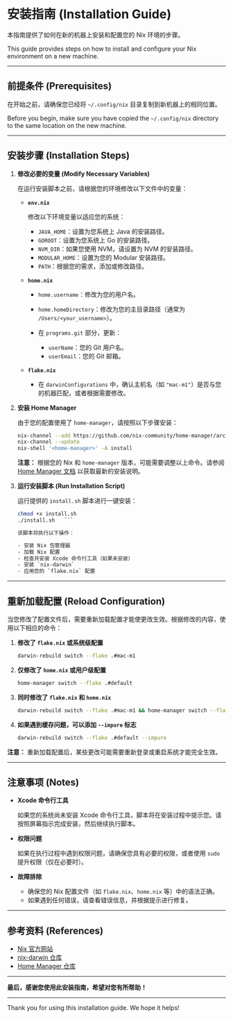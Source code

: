 # 安装指南 (Installation Guide)

本指南提供了如何在新的机器上安装和配置您的 Nix 环境的步骤。

This guide provides steps on how to install and configure your Nix environment on a new machine.

---

## 前提条件 (Prerequisites)

在开始之前，请确保您已经将 `~/.config/nix` 目录复制到新机器上的相同位置。

Before you begin, make sure you have copied the `~/.config/nix` directory to the same location on the new machine.

---

## 安装步骤 (Installation Steps)

1. **修改必要的变量 (Modify Necessary Variables)**

   在运行安装脚本之前，请根据您的环境修改以下文件中的变量：

   - **`env.nix`**

     修改以下环境变量以适应您的系统：

     - `JAVA_HOME`：设置为您系统上 Java 的安装路径。
     - `GOROOT`：设置为您系统上 Go 的安装路径。
     - `NVM_DIR`：如果您使用 NVM，请设置为 NVM 的安装路径。
     - `MODULAR_HOME`：设置为您的 Modular 安装路径。
     - `PATH`：根据您的需求，添加或修改路径。

   - **`home.nix`**

     - `home.username`：修改为您的用户名。
     - `home.homeDirectory`：修改为您的主目录路径（通常为 `/Users/<your_username>`）。
     - 在 `programs.git` 部分，更新：

       - `userName`：您的 Git 用户名。
       - `userEmail`：您的 Git 邮箱。

   - **`flake.nix`**

     - 在 `darwinConfigurations` 中，确认主机名（如 `"mac-m1"`）是否与您的机器匹配，或者根据需要修改。

2. **安装 Home Manager**

   由于您的配置使用了 `home-manager`，请按照以下步骤安装：

   ```bash
   nix-channel --add https://github.com/nix-community/home-manager/archive/release-23.11.tar.gz home-manager
   nix-channel --update
   nix-shell '<home-manager>' -A install
   ```

   **注意：** 根据您的 Nix 和 `home-manager` 版本，可能需要调整以上命令。请参阅 [Home Manager 文档](https://nix-community.github.io/home-manager/) 以获取最新的安装说明。

3. **运行安装脚本 (Run Installation Script)**

   运行提供的 `install.sh` 脚本进行一键安装：
   ```bash
   chmod +x install.sh
   ./install.sh   ```

   该脚本将执行以下操作：

   - 安装 Nix 包管理器
   - 加载 Nix 配置
   - 检查并安装 Xcode 命令行工具（如果未安装）
   - 安装 `nix-darwin`
   - 应用您的 `flake.nix` 配置

---

## 重新加载配置 (Reload Configuration)

当您修改了配置文件后，需要重新加载配置才能使更改生效。根据修改的内容，使用以下相应的命令：

1. **修改了 `flake.nix` 或系统级配置**

   ```bash
   darwin-rebuild switch --flake .#mac-m1
   ```

2. **仅修改了 `home.nix` 或用户级配置**

   ```bash
   home-manager switch --flake .#default
   ```

3. **同时修改了 `flake.nix` 和 `home.nix`**

   ```bash
   darwin-rebuild switch --flake .#mac-m1 && home-manager switch --flake .#default
   ```

4. **如果遇到缓存问题，可以添加 `--impure` 标志**

   ```bash
   darwin-rebuild switch --flake .#default --impure
   ```

**注意：** 重新加载配置后，某些更改可能需要重新登录或重启系统才能完全生效。

---

## 注意事项 (Notes)

- **Xcode 命令行工具**

  如果您的系统尚未安装 Xcode 命令行工具，脚本将在安装过程中提示您。请按照屏幕指示完成安装，然后继续执行脚本。

- **权限问题**

  如果在执行过程中遇到权限问题，请确保您具有必要的权限，或者使用 `sudo` 提升权限（仅在必要时）。

- **故障排除**

  - 确保您的 Nix 配置文件（如 `flake.nix`、`home.nix` 等）中的语法正确。
  - 如果遇到任何错误，请查看错误信息，并根据提示进行修复。

---

## 参考资料 (References)

- [Nix 官方网站](https://nixos.org/)
- [nix-darwin 仓库](https://github.com/LnL7/nix-darwin)
- [Home Manager 仓库](https://github.com/nix-community/home-manager)

---

**最后，感谢您使用此安装指南，希望对您有所帮助！**

---

Thank you for using this installation guide. We hope it helps! 